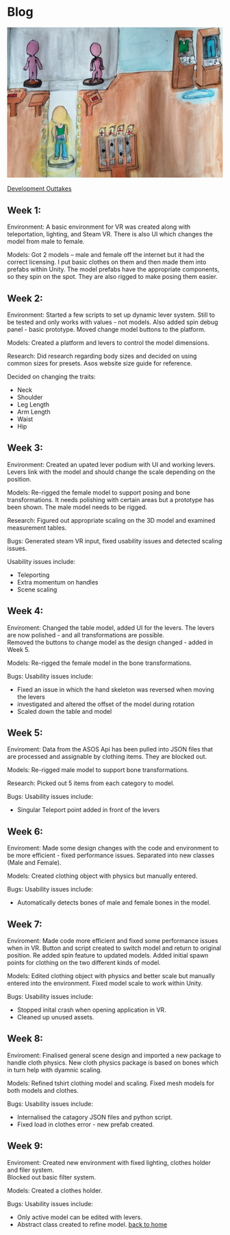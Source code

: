 # Blog

![cover](cover.jpg)

[Development Outtakes](./outtakes)

## Week 1:
Environment:
A basic environment for VR was created along with teleportation, lighting, and Steam VR. There is also UI which changes the model from male to female. 

Models:
Got 2 models – male and female off the internet but it had the correct licensing. I put basic clothes on them and then made them into prefabs within Unity. The model prefabs have the appropriate components, so they spin on the spot. They are also rigged to make posing them easier. 


## Week 2:
Environment:
Started a few scripts to set up dynamic lever system. Still to be tested and only 
works with values - not models. 
Also added spin debug panel - basic prototype. 
Moved change model buttons to the platform. 

Models:
Created a platform and levers to control the model dimensions. 

Research:
Did research regarding body sizes and decided on using common sizes for presets.
Asos website size guide for reference. 
 
Decided on changing the traits:
- Neck
- Shoulder
- Leg Length
- Arm Length
- Waist 
- Hip

## Week 3:
Environment:
Created an upated lever podium with UI and working levers. Levers link with the model and should change the scale depending on the position.   

Models:
Re-rigged the female model to support posing and bone transformations. It needs polishing with certain areas but a prototype has been shown.
The male model needs to be rigged.  

Research:
Figured out appropriate scaling on the 3D model and examined measurement tables. 

Bugs:
Generated steam VR input, fixed usability issues and detected scaling issues.

Usability issues include:
- Teleporting
- Extra momentum on handles
- Scene scaling

## Week 4:
Enviroment:
Changed the table model, added UI for the levers. The levers are now polished - and all transformations are possible.  
Removed the buttons to change model as the design changed - added in Week 5. 

Models:
Re-rigged the female model in the bone transformations. 

Bugs:
Usability issues include:
- Fixed an issue in which the hand skeleton was reversed when moving the levers
- investigated and altered the offset of the model during rotation
- Scaled down the table and model

## Week 5:
Enviroment:
Data from the ASOS Api has been pulled into JSON files that are processed and assignable by clothing items. They are blocked out. 

Models:
Re-rigged male model to support bone transformations. 

Research:
Picked out 5 items from each category to model.

Bugs:
Usability issues include:
- Singular Teleport point added in front of the levers

## Week 6:
Enviroment:
Made some design changes with the code and environment to be more efficient - fixed performance issues.
Separated into new classes (Male and Female). 

Models:
Created clothing object with physics but manually entered. 

Bugs:
Usability issues include:
- Automatically detects bones of male and female bones in the model.

## Week 7:
Enviroment:
Made code more efficient and fixed some performance issues when in VR.
Button and script created to switch model and return to original position. 
Re added spin feature to updated models. 
Added initial spawn points for clothing on the two different kinds of model. 


Models:
Edited clothing object with physics and better scale but manually entered into the environment.
Fixed model scale to work within Unity. 

Bugs:
Usability issues include:
- Stopped inital crash when opening application in VR.
- Cleaned up unused assets.


## Week 8:
Enviroment:
Finalised general scene design and imported a new package to handle cloth physics.
New cloth physics package is based on bones which in turn help with dyamnic scaling. 

Models:
Refined tshirt clothing model and scaling.
Fixed mesh models for both models and clothes.

Bugs:
Usability issues include:
- Internalised the catagory JSON files and python script. 
- Fixed load in clothes error - new prefab created.

## Week 9:
Enviroment:
Created new environment with fixed lighting, clothes holder and 
filer system.  
Blocked out basic filter system.  

Models:
Created a clothes holder. 

Bugs:
Usability issues include:
- Only active model can be edited with levers.
- Abstract class created to refine model. 
[back to home](./index)
